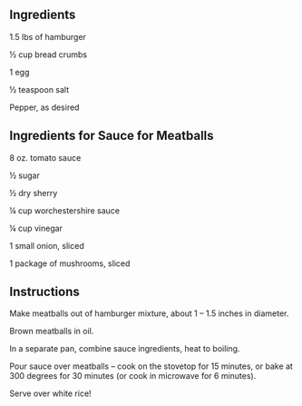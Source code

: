 ## Ingredients

1.5 lbs of hamburger

½ cup bread crumbs

1 egg

½ teaspoon salt

Pepper, as desired

## Ingredients for Sauce for Meatballs

8 oz. tomato sauce

½ sugar

½ dry sherry

¼ cup worchestershire sauce

¼ cup vinegar

1 small onion, sliced

1 package of mushrooms, sliced

## Instructions

Make meatballs out of hamburger mixture, about 1 – 1.5 inches in diameter.

Brown meatballs in oil.

In a separate pan, combine sauce ingredients, heat to boiling.

Pour sauce over meatballs – cook on the stovetop for 15 minutes, or bake at 300 degrees for 30 minutes (or cook in microwave for 6 minutes).

Serve over white rice!
